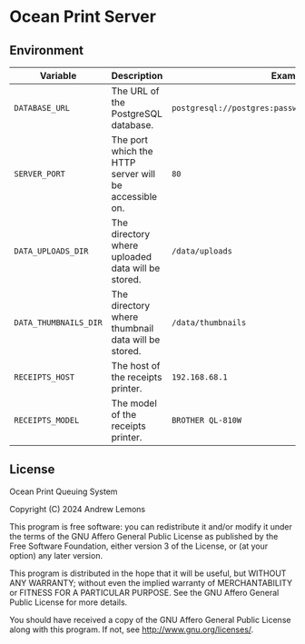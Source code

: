 # Ocean Print Server

## Environment

| Variable              | Description                                           | Example                                               |
| --------------------- | ----------------------------------------------------- | ----------------------------------------------------- |
| `DATABASE_URL`        | The URL of the PostgreSQL database.                   | `postgresql://postgres:password@localhost:5432/ocean` |
| `SERVER_PORT`         | The port which the HTTP server will be accessible on. | `80`                                                  |
| `DATA_UPLOADS_DIR`    | The directory where uploaded data will be stored.     | `/data/uploads`                                       |
| `DATA_THUMBNAILS_DIR` | The directory where thumbnail data will be stored.    | `/data/thumbnails`                                    |
| `RECEIPTS_HOST`       | The host of the receipts printer.                     | `192.168.68.1`                                        |
| `RECEIPTS_MODEL`      | The model of the receipts printer.                    | `BROTHER QL-810W`                                     |

## License

Ocean Print Queuing System

Copyright (C) 2024 Andrew Lemons

This program is free software: you can redistribute it and/or modify
it under the terms of the GNU Affero General Public License as published by
the Free Software Foundation, either version 3 of the License, or
(at your option) any later version.

This program is distributed in the hope that it will be useful,
but WITHOUT ANY WARRANTY; without even the implied warranty of
MERCHANTABILITY or FITNESS FOR A PARTICULAR PURPOSE. See the
GNU Affero General Public License for more details.

You should have received a copy of the GNU Affero General Public License
along with this program. If not, see <http://www.gnu.org/licenses/>.
